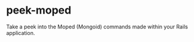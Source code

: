 peek-moped
==========

Take a peek into the Moped (Mongoid) commands made within your Rails application.
